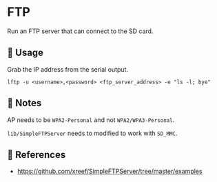 # FTP

Run an FTP server that can connect to the SD card.

## :pencil: Usage

Grab the IP address from the serial output.

```shell
lftp -u <username>,<password> <ftp_server_address> -e "ls -l; bye"
```

## :pencil: Notes

AP needs to be `WPA2-Personal` and not `WPA2/WPA3-Personal`.

`lib/SimpleFTPServer` needs to modified to work with `SD_MMC`.

## :link: References

- <https://github.com/xreef/SimpleFTPServer/tree/master/examples>
